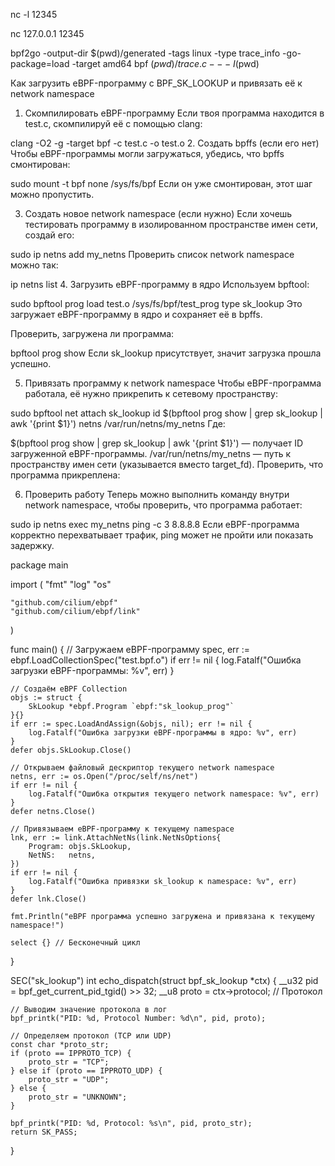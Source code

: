 

nc -l 12345

nc 127.0.0.1 12345



bpf2go -output-dir $(pwd)/generated -tags linux -type trace_info -go-package=load -target amd64 bpf $(pwd)/trace.c -- -I$(pwd)

Как загрузить eBPF-программу с BPF_SK_LOOKUP и привязать её к network namespace
1. Скомпилировать eBPF-программу
Если твоя программа находится в test.c, скомпилируй её с помощью clang:


clang -O2 -g -target bpf -c test.c -o test.o
2. Создать bpffs (если его нет)
Чтобы eBPF-программы могли загружаться, убедись, что bpffs смонтирован:

sudo mount -t bpf none /sys/fs/bpf
Если он уже смонтирован, этот шаг можно пропустить.

3. Создать новое network namespace (если нужно)
Если хочешь тестировать программу в изолированном пространстве имен сети, создай его:


sudo ip netns add my_netns
Проверить список network namespace можно так:


ip netns list
4. Загрузить eBPF-программу в ядро
Используем bpftool:


sudo bpftool prog load test.o /sys/fs/bpf/test_prog type sk_lookup
Это загружает eBPF-программу в ядро и сохраняет её в bpffs.

Проверить, загружена ли программа:


bpftool prog show
Если sk_lookup присутствует, значит загрузка прошла успешно.

5. Привязать программу к network namespace
Чтобы eBPF-программа работала, её нужно прикрепить к сетевому пространству:


sudo bpftool net attach sk_lookup id $(bpftool prog show | grep sk_lookup | awk '{print $1}') netns /var/run/netns/my_netns
Где:

$(bpftool prog show | grep sk_lookup | awk '{print $1}') — получает ID загруженной eBPF-программы.
/var/run/netns/my_netns — путь к пространству имен сети (указывается вместо target_fd).
Проверить, что программа прикреплена:


6. Проверить работу
Теперь можно выполнить команду внутри network namespace, чтобы проверить, что программа работает:


sudo ip netns exec my_netns ping -c 3 8.8.8.8
Если eBPF-программа корректно перехватывает трафик, ping может не пройти или показать задержку.


package main

import (
	"fmt"
	"log"
	"os"

	"github.com/cilium/ebpf"
	"github.com/cilium/ebpf/link"
)

func main() {
	// Загружаем eBPF-программу
	spec, err := ebpf.LoadCollectionSpec("test.bpf.o")
	if err != nil {
		log.Fatalf("Ошибка загрузки eBPF-программы: %v", err)
	}

	// Создаём eBPF Collection
	objs := struct {
		SkLookup *ebpf.Program `ebpf:"sk_lookup_prog"`
	}{}
	if err := spec.LoadAndAssign(&objs, nil); err != nil {
		log.Fatalf("Ошибка загрузки eBPF-программы в ядро: %v", err)
	}
	defer objs.SkLookup.Close()

	// Открываем файловый дескриптор текущего network namespace
	netns, err := os.Open("/proc/self/ns/net")
	if err != nil {
		log.Fatalf("Ошибка открытия текущего network namespace: %v", err)
	}
	defer netns.Close()

	// Привязываем eBPF-программу к текущему namespace
	lnk, err := link.AttachNetNs(link.NetNsOptions{
		Program: objs.SkLookup,
		NetNS:   netns,
	})
	if err != nil {
		log.Fatalf("Ошибка привязки sk_lookup к namespace: %v", err)
	}
	defer lnk.Close()

	fmt.Println("eBPF программа успешно загружена и привязана к текущему namespace!")

	select {} // Бесконечный цикл
}

SEC("sk_lookup")
int echo_dispatch(struct bpf_sk_lookup *ctx)
{
    __u32 pid = bpf_get_current_pid_tgid() >> 32;
    __u8 proto = ctx->protocol; // Протокол

    // Выводим значение протокола в лог
    bpf_printk("PID: %d, Protocol Number: %d\n", pid, proto);

    // Определяем протокол (TCP или UDP)
    const char *proto_str;
    if (proto == IPPROTO_TCP) {
        proto_str = "TCP";
    } else if (proto == IPPROTO_UDP) {
        proto_str = "UDP";
    } else {
        proto_str = "UNKNOWN";
    }

    bpf_printk("PID: %d, Protocol: %s\n", pid, proto_str);
    return SK_PASS;
}













